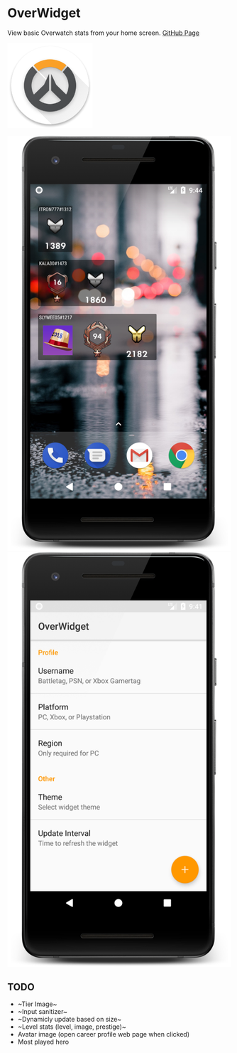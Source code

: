 # OverWidget
View basic Overwatch stats from your home screen.
[GitHub Page](https://kala30.github.io/OverWidget)

![launcher](/app/src/main/res/mipmap-xxxhdpi/ic_launcher.png)

![](/assets/img/homescreen_screenshot.png) ![](/assets/img/configure_screenshot.png)

## TODO
- ~Tier Image~
- ~Input sanitizer~
- ~Dynamicly update based on size~
- ~Level stats (level, image, prestige)~
- Avatar image (open career profile web page when clicked)
- Most played hero
